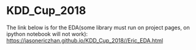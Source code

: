 # KDD_Cup_2018

 The link below is for the EDA(some library must run on project pages, on ipython notebook will not work):
 https://jasonericzhan.github.io/KDD_Cup_2018//Eric_EDA.html
